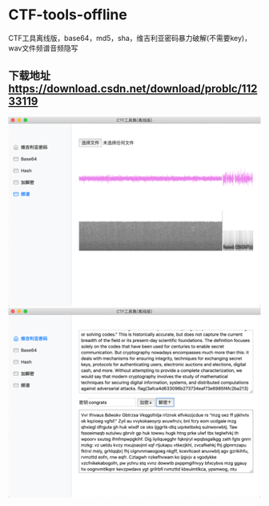 # CTF-tools-offline
CTF工具离线版，base64，md5，sha，维吉利亚密码暴力破解(不需要key)，wav文件频谱音频隐写
## 下载地址 https://download.csdn.net/download/problc/11233119
<img src="01.png"></img>
<img src="02.png"></img>
